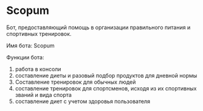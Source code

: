# Scopum
Бот, предоставляющий помощь в организации правильного питания и спортивных тренировок.

Имя бота: Scopum

Функции бота:
1) работа в консоли
2) составление диеты и разовый подбор продуктов для дневной нормы
3) Составление тренировок для обычных людей
4) составление тренировок для спортсменов, исходя из их спортивных званий и вида спорта
5) составление диет с учетом здоровья пользователя
